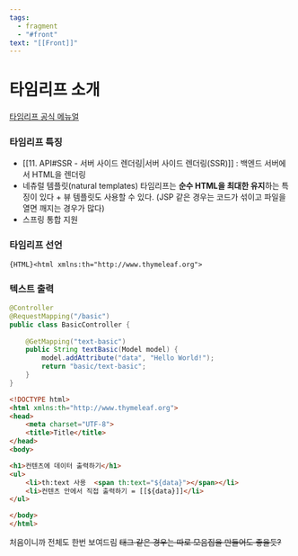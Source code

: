 ```yaml
---
tags:
  - fragment
  - "#front"
text: "[[Front]]"
---
```

# 타임리프 소개
[타임리프 공식 메뉴얼](https://www.thymeleaf.org/documentation.html)

### 타임리프 특징
- [[11. API#SSR - 서버 사이드 렌더링|서버 사이드 렌더링(SSR)]] : 백엔드 서버에서 HTML을 렌더링
- 네츄럴 템플릿(natural templates)
  타임리프는 **순수 HTML을 최대한 유지**하는 특징이 있다 + 뷰 템플릿도 사용할 수 있다.
  (JSP 같은 경우는 코드가 섞이고 파일을 열면 깨지는 경우가 많다)
- 스프링 통합 지원


### 타임리프 선언
`{HTML}<html xmlns:th="http://www.thymeleaf.org">`

### 텍스트 출력
~~~java title:"일단 컨트롤러"
@Controller  
@RequestMapping("/basic")  
public class BasicController {  
  
    @GetMapping("text-basic")  
    public String textBasic(Model model) {  
        model.addAttribute("data", "Hello World!");  
        return "basic/text-basic";  
    }
}
~~~


~~~HTML hl:10,11
<!DOCTYPE html>  
<html xmlns:th="http://www.thymeleaf.org">  
<head>  
    <meta charset="UTF-8">  
    <title>Title</title>  
</head>  
<body>  

<h1>컨텐츠에 데이터 출력하기</h1>  
<ul>  
    <li>th:text 사용  <span th:text="${data}"></span></li>  
    <li>컨텐츠 안에서 직접 출력하기 = [[${data}]]</li>  
</ul> 

</body>  
</html>
~~~

처음이니까 전체도 한번 보여드림
~~태그 같은 경우는 따로 모음집을 만들어도 좋을듯?~~


